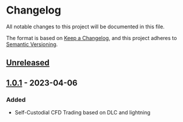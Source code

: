 # Changelog

All notable changes to this project will be documented in this file.

The format is based on [Keep a Changelog](https://keepachangelog.com/en/1.0.0/),
and this project adheres to [Semantic Versioning](https://semver.org/spec/v2.0.0.html).

## [Unreleased]

## [1.0.1] - 2023-04-06

### Added

- Self-Custodial CFD Trading based on DLC and lightning

[Unreleased]: https://github.com/holzeis/10101/compare/1.0.1...HEAD
[1.0.1]: https://github.com/holzeis/10101/compare/620fd5bd71dc2707b729721119355edd5ed0d9cb...1.0.1
